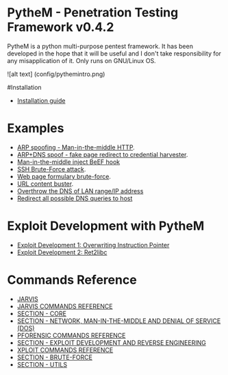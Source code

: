 # PytheM - Penetration Testing Framework v0.4.2

PytheM is a python multi-purpose pentest framework. It has been developed in the hope that it will be useful and I don't take responsibility for any misapplication of it. Only runs on GNU/Linux OS.

![alt text] (config/pythemintro.png)

#Installation

- [Installation guide](https://github.com/m4n3dw0lf/PytheM/wiki/Installation#installation)

# Examples

- [ARP spoofing - Man-in-the-middle HTTP](https://github.com/m4n3dw0lf/PytheM/wiki/Examples#arp-spoofing---man-in-the-middle-http).
- [ARP+DNS spoof - fake page redirect to credential harvester](https://github.com/m4n3dw0lf/PytheM/wiki/Examples#arpdns-spoof---fake-page-redirect-to-credential-harvester).
- [Man-in-the-middle inject BeEF hook](https://github.com/m4n3dw0lf/PytheM/wiki/Examples#inject-beef-hook)
- [SSH Brute-Force attack](https://github.com/m4n3dw0lf/PytheM/wiki/Examples#ssh-brute-force-attack).
- [Web page formulary brute-force](https://github.com/m4n3dw0lf/PytheM/wiki/Examples#web-page-formulary-brute-force).
- [URL content buster](https://github.com/m4n3dw0lf/PytheM/wiki/Examples#url-content-buster).
- [Overthrow the DNS of LAN range/IP address](https://github.com/m4n3dw0lf/PytheM/wiki/Examples#overthrow-the-dns-of-lan-rangeip-address)
- [Redirect all possible DNS queries to host](https://github.com/m4n3dw0lf/PytheM/wiki/Examples#redirect-all-possible-dns-queries-to-host)

# Exploit Development with PytheM

- [Exploit Development 1: Overwriting Instruction Pointer](https://github.com/m4n3dw0lf/PytheM/wiki/Exploit-development#exploit-development-1-overwriting-instruction-pointer)
- [Exploit Development 2: Ret2libc](https://github.com/m4n3dw0lf/PytheM/wiki/Exploit-development#exploit-development-2-ret2libc)

# Commands Reference

- [JARVIS](https://github.com/m4n3dw0lf/PytheM/wiki/Commands-Reference#jarvis---voice-controlled-assistant)
 - [JARVIS COMMANDS REFERENCE](https://github.com/m4n3dw0lf/PytheM/wiki/Commands-Reference#jarvis-commands-reference)
- [SECTION - CORE](https://github.com/m4n3dw0lf/PytheM/wiki/Commands-Reference#section---core)
- [SECTION - NETWORK, MAN-IN-THE-MIDDLE AND DENIAL OF SERVICE (DOS)](https://github.com/m4n3dw0lf/PytheM/wiki/Commands-Reference#section---network-man-in-the-middle-and-denial-of-service-dos)
 - [PFORENSIC COMMANDS REFERENCE](https://github.com/m4n3dw0lf/PytheM/wiki/Commands-Reference#pforensic-commands-reference)
- [SECTION - EXPLOIT DEVELOPMENT AND REVERSE ENGINEERING](https://github.com/m4n3dw0lf/PytheM/wiki/Commands-Reference#section---exploit-development-and-reverse-engineering)
 - [XPLOIT COMMANDS REFERENCE](https://github.com/m4n3dw0lf/PytheM/wiki/Commands-Reference#xploit-commands-reference)
- [SECTION - BRUTE-FORCE](https://github.com/m4n3dw0lf/PytheM/wiki/Commands-Reference#section---brute-force)
- [SECTION - UTILS](https://github.com/m4n3dw0lf/PytheM/wiki/Commands-Reference#section---utils)

